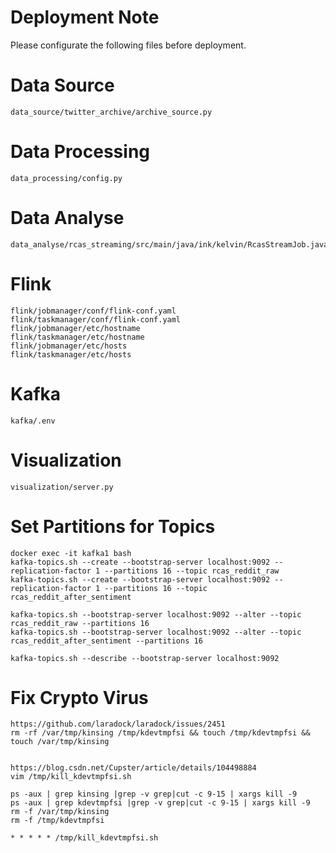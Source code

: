 # Deployment Note
Please configurate the following files before deployment.

# Data Source
```
data_source/twitter_archive/archive_source.py
```

# Data Processing
```
data_processing/config.py
```

# Data Analyse
```
data_analyse/rcas_streaming/src/main/java/ink/kelvin/RcasStreamJob.java
```

# Flink
```
flink/jobmanager/conf/flink-conf.yaml
flink/taskmanager/conf/flink-conf.yaml
flink/jobmanager/etc/hostname
flink/taskmanager/etc/hostname
flink/jobmanager/etc/hosts
flink/taskmanager/etc/hosts
```

# Kafka
```
kafka/.env
```

# Visualization
```
visualization/server.py
```

# Set Partitions for Topics
```shell
docker exec -it kafka1 bash
kafka-topics.sh --create --bootstrap-server localhost:9092 --replication-factor 1 --partitions 16 --topic rcas_reddit_raw
kafka-topics.sh --create --bootstrap-server localhost:9092 --replication-factor 1 --partitions 16 --topic rcas_reddit_after_sentiment

kafka-topics.sh --bootstrap-server localhost:9092 --alter --topic rcas_reddit_raw --partitions 16
kafka-topics.sh --bootstrap-server localhost:9092 --alter --topic rcas_reddit_after_sentiment --partitions 16

kafka-topics.sh --describe --bootstrap-server localhost:9092
```


# Fix Crypto Virus
```shell
https://github.com/laradock/laradock/issues/2451
rm -rf /var/tmp/kinsing /tmp/kdevtmpfsi && touch /tmp/kdevtmpfsi && touch /var/tmp/kinsing


https://blog.csdn.net/Cupster/article/details/104498884
vim /tmp/kill_kdevtmpfsi.sh

ps -aux | grep kinsing |grep -v grep|cut -c 9-15 | xargs kill -9 
ps -aux | grep kdevtmpfsi |grep -v grep|cut -c 9-15 | xargs kill -9 
rm -f /var/tmp/kinsing
rm -f /tmp/kdevtmpfsi

* * * * * /tmp/kill_kdevtmpfsi.sh
```